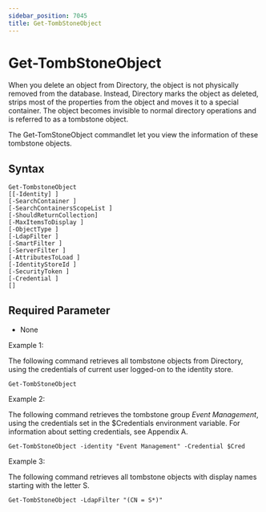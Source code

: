 ```yaml
---
sidebar_position: 7045
title: Get-TombStoneObject
---
```


# Get-TombStoneObject

When you delete an object from Directory, the object is not physically removed from the database. Instead, Directory marks the object as deleted, strips most of the properties from the object and moves it to a special container. The object becomes invisible to normal directory operations and is referred to as a tombstone object.

The Get-TomStoneObject commandlet let you view the information of these tombstone objects.

## Syntax

```
Get-TombstoneObject  
[[-Identity] ]  
[-SearchContainer ]  
[-SearchContainersScopeList ]  
[-ShouldReturnCollection]  
[-MaxItemsToDisplay ]  
[-ObjectType ]  
[-LdapFilter ]  
[-SmartFilter ]  
[-ServerFilter ]  
[-AttributesToLoad ]  
[-IdentityStoreId ]  
[-SecurityToken ]  
[-Credential ]  
[]
```
## Required Parameter

* None

Example 1:

The following command retrieves all tombstone objects from Directory, using the credentials of current user logged-on to the identity store.

```
Get-TombStoneObject
```
Example 2:

The following command retrieves the tombstone group *Event Management*, using the credentials set in the $Credentials environment variable. For information about setting credentials, see Appendix A.

```
Get-TombStoneObject -identity "Event Management" -Credential $Cred
```
Example 3:

The following command retrieves all tombstone objects with display names starting with the letter S.

```
Get-TombStoneObject -LdapFilter "(CN = S*)"
```